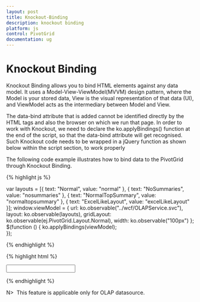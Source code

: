 ```yaml
---
layout: post
title: Knockout-Binding
description: knockout binding
platform: js
control: PivotGrid
documentation: ug
---
```


# Knockout Binding


Knockout Binding allows you to bind HTML elements against any data model. It uses a Model-View-ViewModel(MVVM) design pattern, where the Model is your stored data, View is the visual representation of that data (UI), and ViewModel acts as the intermediary between Model and View.

The data-bind attribute that is added cannot be identified directly by the HTML tags and also the browser on which we run that page. In order to work with Knockout, we need to declare the ko.applyBindings() function at the end of the script, so that the data-bind attribute will get recognised. Such Knockout code needs to be wrapped in a jQuery function as shown below within the script section, to work properly

The following code example illustrates how to bind data to the PivotGrid through Knockout Binding.

{% highlight js %}

var layouts = [{ text: "Normal", value: "normal" }, { text: "NoSummaries", value: "nosummaries" }, { text: "NormalTopSummary", value: "normaltopsummary" }, { text: "ExcelLikeLayout", value: "excelLikeLayout" }];
window.viewModel = {
        url: ko.observable("../wcf/OLAPService.svc"),
        layout: ko.observable(layouts),
        gridLayout: ko.observable(ej.PivotGrid.Layout.Normal),
        width: ko.observable("100px")
};
$(function () {
        ko.applyBindings(viewModel);                        
});

{% endhighlight %}

{% highlight html %}

<div id="PivotGrid" data-bind="ejPivotGrid: { url: url, layout: gridLayout}" />

<div>
     <input type="text" id="gLayout" name="name" data-bind="ejDropDownList: {dataSource: layout, value: gridLayout, width: width}"/>
</div>
											
{% endhighlight %}

N>  This feature is applicable only for OLAP datasource.
